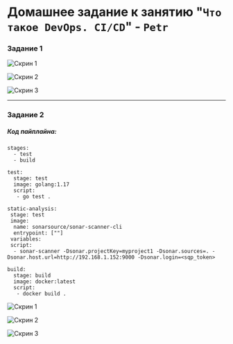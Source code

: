 # Домашнее задание к занятию "`Что такое DevOps. СI/СD`" - `Petr`

### Задание 1

![Скрин 1](https://github.com/tprvx/Netology-Homeworks/blob/8.3-Netology/img_homework/1.1.png?raw=true)

![Скрин 2](https://github.com/tprvx/Netology-Homeworks/blob/8.3-Netology/img_homework/1.2.png?raw=true)

![Скрин 3](https://github.com/tprvx/Netology-Homeworks/blob/8.3-Netology/img_homework/1.3.png?raw=true)

---

### Задание 2

##### Код пайплайна:
```pipeline
stages:
  - test
  - build

test:
  stage: test
  image: golang:1.17
  script: 
   - go test .

static-analysis:
 stage: test
 image:
  name: sonarsource/sonar-scanner-cli
  entrypoint: [""]
 variables:
 script:
  - sonar-scanner -Dsonar.projectKey=myproject1 -Dsonar.sources=. -Dsonar.host.url=http://192.168.1.152:9000 -Dsonar.login=<sqp_token>

build:
  stage: build
  image: docker:latest
  script:
   - docker build .

```

![Скрин 1](https://github.com/tprvx/Netology-Homeworks/blob/8.3-Netology/img_homework/2.1.png?raw=true)

![Скрин 2](https://github.com/tprvx/Netology-Homeworks/blob/8.3-Netology/img_homework/2.2.png?raw=true)

![Скрин 3](https://github.com/tprvx/Netology-Homeworks/blob/8.3-Netology/img_homework/2.3.png?raw=true)